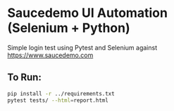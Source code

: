 # Saucedemo UI Automation (Selenium + Python)

Simple login test using Pytest and Selenium against https://www.saucedemo.com

## To Run:
```bash
pip install -r ../requirements.txt
pytest tests/ --html=report.html
